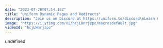 ```yaml
---
date: "2023-07-20T07:54:15Z"
title: "Uniform Dynamic Pages and Redirects"
description: "Join us on Discord at https://uniform.to/discord\nLearn more at https://uniform.dev\n\nFollow us on:\nFacebook: https://www.facebook.com/people/Uniform/\nTwitter: https://twitter.com/UniformDev \nLinkedIn: https://www.linkedin.com/company/unif... \nInstagram: https://www.instagram.com/uniform.dev/"
image: "https://i.ytimg.com/vi/hcjLHnrjzpo/maxresdefault.jpg"
videoId: "hcjLHnrjzpo"
---
```


undefined